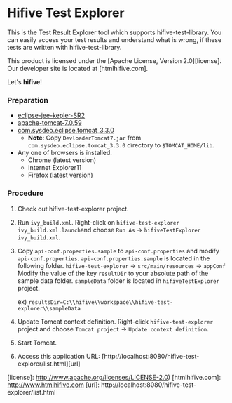 Hifive Test Explorer
========
This is the Test Result Explorer tool which supports hifive-test-library. You
can easily access your test results and understand what is wrong, if these tests
are written with hifive-test-library.

This product is licensed under the [Apache License, Version 2.0][license].
Our developer site is located at [htmlhifive.com].

Let's **hifive**!

### Preparation
*   [eclipse-jee-kepler-SR2](https://eclipse.org/downloads/packages/release/Kepler/SR2)
*   [apache-tomcat-7.0.59](http://tomcat.apache.org/download-70.cgi)
*   [com.sysdeo.eclipse.tomcat_3.3.0](http://www.eclipsetotale.com/tomcatPlugin.html)
    * **Note**: Copy `DevloaderTomcat7.jar` from
      `com.sysdeo.eclipse.tomcat_3.3.0` directory to `$TOMCAT_HOME/lib`.
*   Any one of browsers is installed.
    * Chrome (latest version)
    * Internet Explorer11
    * Firefox (latest version)

### Procedure
1.  Check out hifive-test-explorer project.

2.  Run `ivy_build.xml`. Right-click on
    `hifive-test-explorer ivy_build.xml.launch`and choose `Run As` →
    `hifiveTestExplorer ivy_build.xml`.

3.  Copy `api-conf.properties.sample` to `api-conf.properties` and modify
    `api-conf.properties`. `api-conf.properties.sample` is located in the
    following folder. `hifive-test-explorer` → `src/main/resources` → `appConf`
    Modify the value of the key `resultDir` to your absolute path of the sample
    data folder. `sampleData` folder is located in `hifiveTestExplorer`
    project.

    ex) `resultsDir=C:\\hifive\\workspace\\hifive-test-explorer\\sampleData`

4.  Update Tomcat context definition. Right-click `hifive-test-explorer`
    project and choose `Tomcat project` → `Update context definition`.

5.  Start Tomcat.

6.  Access this application URL: [http://localhost:8080/hifive-test-explorer/list.html][url]

[license]: http://www.apache.org/licenses/LICENSE-2.0)
[htmlhifive.com]: http://www.htmlhifive.com
[url]: http://localhost:8080/hifive-test-explorer/list.html
